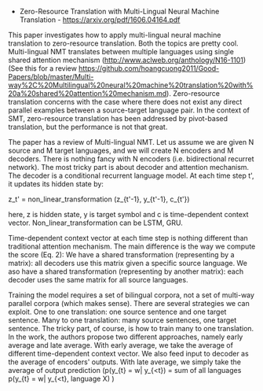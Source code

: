 - Zero-Resource Translation with Multi-Lingual Neural Machine Translation - https://arxiv.org/pdf/1606.04164.pdf

This paper investigates how to apply multi-lingual neural machine translation to zero-resource translation. Both the topics are pretty 
cool. Multi-lingual NMT translates between multiple languages using single shared attention mechanism (http://www.aclweb.org/anthology/N16-1101) (See this
for a review https://github.com/hoangcuong2011/Good-Papers/blob/master/Multi-way%2C%20Multilingual%20neural%20machine%20translation%20with%20a%20shared%20attention%20mechanism.md).
Zero-resource translation concerns with the case where there does not exist any direct parallel examples between a source-target language pair. 
In the context of SMT, zero-resource translation has been addressed by pivot-based translation, but the performance is not that
great.

The paper has a review of Multi-lingual NMT. Let us assume we are given N source and M target languages, and we will create N encoders and M decoders. There is nothing fancy with N encoders (i.e. bidirectional recurret network). The most tricky part is about decoder and attention mechanism. The decoder is a conditional recurrent language model. At each time step t', it updates its hidden state by:

z_t' = non_linear_transformation (z_{t'-1}, y_{t'-1}, c_{t'})

here, z is hidden state, y is target symbol and c is time-dependent context vector. Non_linear_transformation can be LSTM, GRU.

Time-dependent context vector at each time step is nothing different than traditional attention mechanism. The main difference is the way we compute the score (Eq. 2): We have a shared transformation (representing by a matrix): all decoders use this matrix given a specific source language. We aso have a shared transformation (representing by another matrix): each decoder uses the same matrix for all source languages.



Training the model requires a set of bilingual corpora, not a set of multi-way parallel corpora (which makes sense). There are several strategies we can exploit. One to one translation: one source sentence and one target sentence. Many to one translation: many source sentences, one target sentence. The tricky part, of course, is how to train many to one translation.
In the work, the authors propose two different approaches, namely early average and late average. With early average, we take the average of different time-dependent context vector. We also feed input to decoder as the average of encoders' outputs.
With late average, we simply take the average of output prediction (p(y_{t} = w| y_{<t}) = sum of all languages p(y_{t} = w| y_{<t}, language X) )
